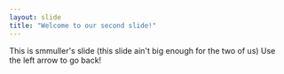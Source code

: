 ```yaml
---
layout: slide
title: "Welcome to our second slide!"
---
```

This is smmuller's slide (this slide ain't big enough for the two of us)
Use the left arrow to go back!
